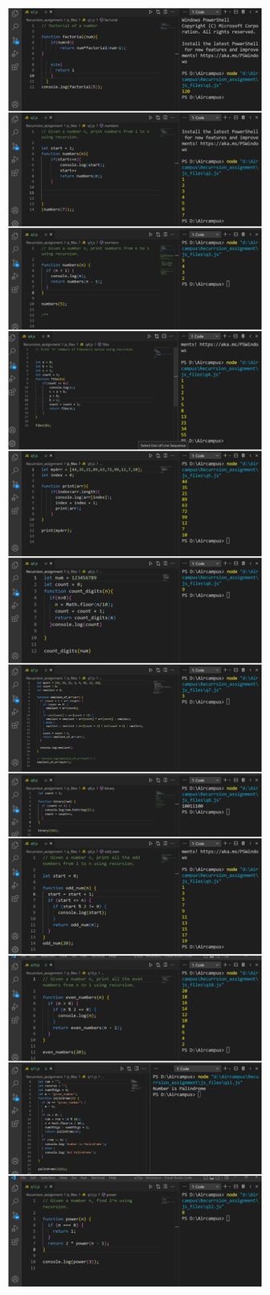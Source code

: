 <img src="images/q1.png" alt="image" />
<img src="images/q2.png" alt="image" />
<img src="images/q3.png" alt="image" />
<img src="images/q4.png" alt="image" />
<img src="images/q5.png" alt="image" />
<img src="images/q6.png" alt="image" />
<img src="images/q7.png" alt="image" />
<img src="images/q8.png" alt="image" />
<img src="images/q9.png" alt="image" />
<img src="images/q10.png" alt="image" />
<img src="images/q11.png" alt="image" />
<img src="images/q12.png" alt="image" />
